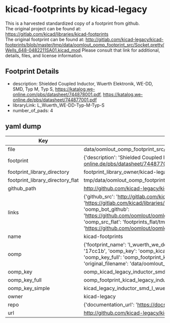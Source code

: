# kicad-footprints by kicad-legacy  
This is a harvested standardized copy of a footprint from github.  
The original project can be found at:  
https://gitlab.com/kicad/libraries/kicad-footprints  
The original footprint can be found at:
http://gitlab.com/kicad-legacy/kicad-footprints/blob/master/tmp/data/oomlout_oomp_footprint_src/Socket.pretty/Wells_648-0482211SA01.kicad_mod
Please consult that link for additional, details, files, and license information.  
## Footprint Details
* description: Shielded Coupled Inductor, Wuerth Elektronik, WE-DD, SMD, Typ M, Typ S, https://katalog.we-online.com/pbs/datasheet/744878001.pdf, https://katalog.we-online.de/pbs/datasheet/744877001.pdf  
* libraryLink: L_Wuerth_WE-DD-Typ-M-Typ-S  
* number_of_pads: 4  
## yaml dump  
| Key | Value |  
| --- | --- |  
| file | data/oomlout_oomp_footprint_src/kicad-footprints/Inductor_SMD.pretty/L_Wuerth_WE-DD-Typ-M-Typ-S.kicad_mod |  
| footprint | {'description': 'Shielded Coupled Inductor, Wuerth Elektronik, WE-DD, SMD, Typ M, Typ S, https://katalog.we-online.com/pbs/datasheet/744878001.pdf, https://katalog.we-online.de/pbs/datasheet/744877001.pdf', 'libraryLink': 'L_Wuerth_WE-DD-Typ-M-Typ-S', 'number_of_pads': 4} |  
| footprint_library_directory | footprint_library_owner/kicad-legacy_kicad-footprints |  
| footprint_library_directory_flat | tmp/data/oomlout_oomp_footprint_src/footprints_flat/kicad_legacy_inductor_smd_l_wuerth_we_dd_typ_m_typ_s/working |  
| github_path | http://github.com/kicad-legacy/kicad-footprints/blob/master/tmp/data/oomlout_oomp_footprint_src/Inductor_SMD.pretty/L_Wuerth_WE-DD-Typ-M-Typ-S.kicad_mod |  
| links | {'github_src': 'http://gitlab.com/kicad-legacy/kicad-footprints/blob/master/tmp/data/oomlout_oomp_footprint_src/Socket.pretty/Wells_648-0482211SA01.kicad_mod', 'github_src_repo': 'https://gitlab.com/kicad/libraries/kicad-footprints', 'oomp_bot': 'tmp/data/oomlout_oomp_footprint_src/footprints/kicad_legacy_inductor_smd_l_wuerth_we_dd_typ_m_typ_s/working', 'oomp_bot_github': 'https://github.com/oomlout/oomlout_oomp_footprint_bot/tree/main/tmp/data/oomlout_oomp_footprint_src/footprints/kicad_legacy_inductor_smd_l_wuerth_we_dd_typ_m_typ_s/working', 'oomp_src_flat': 'footprints_flat/tmp/data/oomlout_oomp_footprint_src/footprints_flat/kicad_legacy_inductor_smd_l_wuerth_we_dd_typ_m_typ_s/working', 'oomp_src_flat_github': 'https://github.com/oomlout/oomlout_oomp_footprint_src/tree/main/tmp/data/oomlout_oomp_footprint_src/footprints_flat/kicad_legacy_inductor_smd_l_wuerth_we_dd_typ_m_typ_s/working'} |  
| name | kicad-footprints |  
| oomp | {'footprint_name': 'l_wuerth_we_dd_typ_m_typ_s', 'library_name': 'inductor_smd', 'md5': '17cc1bd167221eafd1f3b3e8a1b3ecf9', 'md5_10': '17cc1bd167', 'md5_5': '17cc1', 'md5_6': '17cc1b', 'oomp_key': 'oomp_kicad_legacy_inductor_smd_l_wuerth_we_dd_typ_m_typ_s', 'oomp_key_extra': 'oomp_footprint_kicad_legacy_inductor_smd_l_wuerth_we_dd_typ_m_typ_s', 'oomp_key_full': 'oomp_footprint_kicad_legacy_inductor_smd_l_wuerth_we_dd_typ_m_typ_s_17cc1b', 'oomp_key_simple': 'kicad_legacy_inductor_smd_l_wuerth_we_dd_typ_m_typ_s', 'original_filename': 'data/oomlout_oomp_footprint_src/kicad-footprints/Inductor_SMD.pretty/L_Wuerth_WE-DD-Typ-M-Typ-S.kicad_mod', 'owner_name': 'kicad_legacy'} |  
| oomp_key | oomp_kicad_legacy_inductor_smd_l_wuerth_we_dd_typ_m_typ_s |  
| oomp_key_full | oomp_footprint_kicad_legacy_inductor_smd_l_wuerth_we_dd_typ_m_typ_s |  
| oomp_key_simple | kicad_legacy_inductor_smd_l_wuerth_we_dd_typ_m_typ_s |  
| owner | kicad-legacy |  
| repo | {'documentation_url': 'https://docs.github.com/rest/repos/repos#get-a-repository', 'message': 'Not Found'} |  
| url | http://github.com/kicad-legacy/kicad-footprints |  

